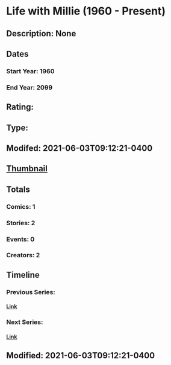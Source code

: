# Life with Millie (1960 - Present)
## Description: None
## Dates
### Start Year: 1960
### End Year: 2099
## Rating: 
## Type: 
## Modifed: 2021-06-03T09:12:21-0400
## [Thumbnail](http://i.annihil.us/u/prod/marvel/i/mg/b/40/image_not_available.jpg)
## Totals
### Comics: 1
### Stories: 2
### Events: 0
### Creators: 2
## Timeline
### Previous Series: 
#### [Link]()
### Next Series: 
#### [Link]()
## Modified: 2021-06-03T09:12:21-0400